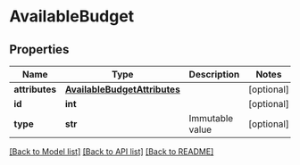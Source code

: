 # AvailableBudget

## Properties
Name | Type | Description | Notes
------------ | ------------- | ------------- | -------------
**attributes** | [**AvailableBudgetAttributes**](AvailableBudgetAttributes.md) |  | [optional] 
**id** | **int** |  | [optional] 
**type** | **str** | Immutable value | [optional] 

[[Back to Model list]](../README.md#documentation-for-models) [[Back to API list]](../README.md#documentation-for-api-endpoints) [[Back to README]](../README.md)


